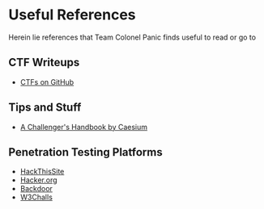Useful References
=================

Herein lie references that Team Colonel Panic finds useful to read or go to


CTF Writeups
------------

+ [CTFs on GitHub](https://github.com/ctfs)

Tips and Stuff
--------------

+ [A Challenger's Handbook by Caesium](http://caesum.com/handbook/contents.htm)

Penetration Testing Platforms
-----------------------------

+ [HackThisSite](https://www.hackthissite.org/pages/index/index.php)
+ [Hacker.org](http://www.hacker.org/)
+ [Backdoor](https://backdoor.sdslabs.co/about)
+ [W3Challs](http://w3challs.com/about)
